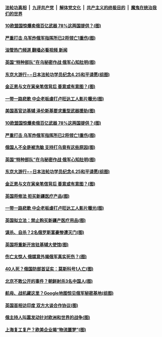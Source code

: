 ####  [法轮功真相](../../../../basic/blob/master/README.md?t=04250001) &nbsp;|&nbsp; [九评共产党](../../../../9ping.md/blob/master/README.md?t=04250001) &nbsp;|&nbsp; [解体党文化](../../../../jtdwh.md/blob/master/README.md?t=04250001)  &nbsp;|&nbsp; [共产主义的终极目的](../../../../gczydzjmd.md/blob/master/README.md?t=04250001) &nbsp;|&nbsp; [魔鬼在统治我们的世界](../../../../mgztzwmdsj.md/blob/master/README.md?t=04250001) 

#### [10欧盟国惊爆卖俄百亿武器 78%这两国提供？(图)](../pages/p9/1004411.md?t=04250001) 

#### [严重打击 乌军炸俄军指挥所已2将领亡1重伤(图)](../pages/p9/1004406.md?t=04250001) 

#### [油管热门频道 翻墙必看视频 新闻](http://78.141.244.201:81/youtube.html?04250001)

#### [英国“特种部队”在乌秘密作战 俄军心知肚明(图)](../pages/p9/1004399.md?t=04250001) 

#### [东京大游行−−日本法轮功学员纪念4.25和平请愿(组图)](../pages/p9/1004405.md?t=04250001) 

#### [金正恩与文在寅亲笔信背后 善意或有意图？(图)](../pages/p9/1004356.md?t=04250001) 

#### [一带一路悲歌 中企老板虐打卢旺达工人影片曝光(图)](../pages/p9/1004363.md?t=04250001) 

#### [美国高官访基辅 泽伦斯基要求重型武器援助(图)](../pages/p9/1004452.md?t=04250001) 

#### [10欧盟国惊爆卖俄百亿武器 78%这两国提供？(图)](../pages/p9/1004411.md?t=04250001) 

#### [严重打击 乌军炸俄军指挥所已2将领亡1重伤(图)](../pages/p9/1004406.md?t=04250001) 

#### [俄国人不全是被洗脑 支持打乌竟有这些原因(图)](../pages/p9/1004358.md?t=04250001) 

#### [英国“特种部队”在乌秘密作战 俄军心知肚明(图)](../pages/p9/1004399.md?t=04250001) 

#### [东京大游行−−日本法轮功学员纪念4.25和平请愿(组图)](../pages/p9/1004405.md?t=04250001) 

#### [金正恩与文在寅亲笔信背后 善意或有意图？(图)](../pages/p9/1004356.md?t=04250001) 

#### [英国将修法 拒买新疆医疗产品(图)](../pages/p9/1004394.md?t=04250001) 

#### [一带一路悲歌 中企老板虐打卢旺达工人影片曝光(图)](../pages/p9/1004363.md?t=04250001) 

#### [英国拟立法：禁止购买新疆产医疗用品(图)](../pages/p9/1004362.md?t=04250001) 

#### [谋杀、自杀？2名俄罗斯富豪惨遭灭门(图)](../pages/p9/1004360.md?t=04250001) 

#### [英国将重新开放驻基辅大使馆(图)](../pages/p9/1004355.md?t=04250001) 

#### [伤亡太惊人 俄媒意外揭俄军真实死伤？(图)](../pages/p9/1004352.md?t=04250001) 

#### [40人死？俄国防部首证实：莫斯科号1人亡(图)](../pages/p9/1004336.md?t=04250001) 

#### [北京不敢公开的事件？朝鲜射杀3名中国人(图)](../pages/p9/1004244.md?t=04250001) 

#### [航母、战机藏这里？Google地图惊见俄军秘密基地(组图)](../pages/p9/1004267.md?t=04250001) 

#### [英国首相访印度 双方大谈合作协议(图)](../pages/p9/1004308.md?t=04250001) 


#### [俄主持人叫嚣发动针对欧洲和世界的战争(图)](../pages/p9/1004290.md?t=04250001) 

#### [上海复工复产？欧美企业揭“物流噩梦”(图)](../pages/p9/1004283.md?t=04250001) 

<img src='http://gfw-breaker.win/goodnews/indexes/p9.md' width='0px' height='0px'/>
